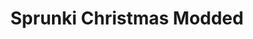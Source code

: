 ---
slug: sprunki-christmas-modded-2219
title: Sprunki Christmas Modded
description: "Sprunki Christmas Modded is an exciting online game. Play for free directly in your browser!"
icon: /images/popular_mods/Sprunki Christmas Modded.png
url: https://wowtbc.net/sprunkin/sprunki-christmas-modded/index.html
previewImage: /images/popular_mods/Sprunki Christmas Modded.png
type: popular mods

# SEO配置
seo:
  title: "Sprunki Christmas Modded - Play Free Online Game | Fun Browser Games"
  description: "Sprunki Christmas Modded - Play this fun online game for free in your browser. No download required!"
  ogImage: "/images/popular_mods/Sprunki Christmas Modded.png"
  keywords: "sprunki-christmas-modded-2219, online game, browser game, free game, popular mods game, play online"

videoUrls:
  - https://www.youtube.com/embed/example1
  - https://www.youtube.com/embed/example2

whyPlay:
  title: "Why Play Sprunki Christmas Modded?"
  items:
    - "Immersive Gameplay: Sprunki Christmas Modded offers an engaging and immersive gaming experience that will keep you entertained for hours"
    - "Challenging Levels: Test your skills with increasingly difficult challenges and obstacles"
    - "Beautiful Graphics: Enjoy stunning visuals and smooth animations that bring the game world to life"
    - "Regular Updates: New content and features are added regularly to keep the game fresh and exciting"
    - "Free to Play: Experience all the fun without spending a penny"
    - "Community Features: Connect with other players, share strategies, and compete for high scores"
    - "Cross-Platform: Play on any device with a web browser, no downloads required"

features:
  title: "Key Features of Sprunki Christmas Modded"
  image: "/images/popular_mods/Sprunki Christmas Modded.png"
  items:
    - "Intuitive Controls: Easy to learn controls make Sprunki Christmas Modded accessible for players of all skill levels"
    - "Multiple Game Modes: Enjoy various gameplay options that provide different challenges and experiences"
    - "Character Customization: Personalize your gaming experience with unique characters and items"
    - "Achievement System: Complete special tasks to earn rewards and recognition"
    - "Leaderboards: Compete with players worldwide and see who can achieve the highest scores"

characteristics:
  title: "Game Characteristics"
  image: "/images/popular_mods/Sprunki Christmas Modded.png"
  items:
    - "Genre: Popular mods game with elements of strategy and skill"
    - "Difficulty: Suitable for both casual gamers and those seeking a challenge"
    - "Play Time: Quick sessions or extended gameplay, depending on your preference"
    - "Art Style: Vibrant and engaging visuals that enhance the gaming experience"
    - "Sound Design: Immersive audio that complements the gameplay perfectly"

info: "Sprunki Christmas Modded is an exciting online game that offers players a unique and engaging gaming experience. With its intuitive controls, stunning visuals, and challenging gameplay, Sprunki Christmas Modded provides hours of entertainment for players of all ages and skill levels. Whether you're looking for a quick gaming session during a break or an extended play session, Sprunki Christmas Modded delivers an immersive experience that will keep you coming back for more. The game features multiple levels of increasing difficulty, ensuring that players are constantly challenged as they progress. With regular updates adding new content and features, Sprunki Christmas Modded remains fresh and exciting, providing endless entertainment options for its growing community of players."

howToPlayIntro: "Welcome to Sprunki Christmas Modded! This guide will walk you through the basics and help you master the game. Whether you're a beginner or looking to improve your skills, these tips and instructions will enhance your gaming experience."

howToPlaySteps:
  - title: "Getting Started"
    description: "Begin your Sprunki Christmas Modded adventure by familiarizing yourself with the controls. Use your keyboard or mouse to navigate through the game interface. The tutorial will guide you through the basic mechanics and help you understand the objectives."
  - title: "Understanding the Objectives"
    description: "In Sprunki Christmas Modded, your main goal is to progress through levels by completing specific objectives. Each level presents unique challenges that require different strategies and approaches."
  - title: "Mastering the Controls"
    description: "Practice using the controls to improve your precision and reaction time. Sprunki Christmas Modded requires quick reflexes and strategic thinking to overcome obstacles and defeat opponents."
  - title: "Utilizing Power-ups"
    description: "Collect power-ups throughout the game to enhance your abilities and overcome difficult challenges. Each power-up offers unique advantages that can be crucial for success."
  - title: "Developing Strategies"
    description: "As you progress in Sprunki Christmas Modded, develop effective strategies for different scenarios. Analyze patterns, anticipate challenges, and adapt your approach to maximize your performance."

faq:
  title: "Frequently Asked Questions about Sprunki Christmas Modded"
  items:
    - question: "Is Sprunki Christmas Modded free to play?"
      answer: "Yes, Sprunki Christmas Modded is completely free to play directly in your web browser. No downloads or purchases are required to enjoy the full game experience."
    - question: "Can I play Sprunki Christmas Modded on mobile devices?"
      answer: "Yes, Sprunki Christmas Modded is optimized for both desktop and mobile play. You can enjoy the game on any device with a web browser and internet connection."
    - question: "Are there any in-game purchases?"
      answer: "While Sprunki Christmas Modded is free to play, there may be optional in-game purchases available for cosmetic items or additional features that don't affect core gameplay."
    - question: "How often is Sprunki Christmas Modded updated?"
      answer: "The developers regularly update Sprunki Christmas Modded with new content, features, and improvements based on player feedback and game performance."
    - question: "Can I play Sprunki Christmas Modded offline?"
      answer: "Currently, Sprunki Christmas Modded requires an internet connection to play as it's a browser-based online game."
    - question: "Is Sprunki Christmas Modded suitable for children?"
      answer: "Yes, Sprunki Christmas Modded is designed to be family-friendly and suitable for players of all ages."
    - question: "How do I report bugs or issues?"
      answer: "If you encounter any problems while playing Sprunki Christmas Modded, you can report them through the game's support page or contact the developers directly through their website."
    - question: "Still Have Questions?"
      answer: "If you have additional questions about Sprunki Christmas Modded that aren't covered in this FAQ, please visit our support center or contact our customer service team for assistance."
---